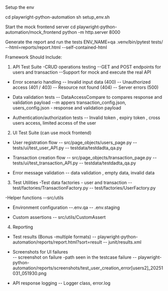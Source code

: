 
Setup the env

cd playwright-python-automation
sh setup_env.sh

Start the mock frontend server
cd  playwright-python-automation/mock_frontend
python -m http.server 8000


Generate the report and run the tests
ENV_NAME=qa .venv/bin/pytest tests/ --html=reports/report.html --self-contained-html


Framework Should Include:
1. API Test Suite 
 -CRUD operations testing
    --GET and POST  endpoints for users and transaction
    --Support for mock and execute the real API
    
- Error scenario handling
    -- Invalid input data (400)
    -- Unauthorized access (401 / 403)
    -- Resource not found (404)
    -- Server errors (500)

- Data validation tests
    -- DataAccessCompare to compares response and validation payload 
    --m appers transaction_config.json, users_config.json - response and validation payload 

- Authentication/authorization tests
    -- Invalid token , expiry token , cross users access, limited access of the user

2. UI Test Suite (can use mock frontend)
- User registration flow 
   -- src/page_objects/users_page.py
   -- tests/ui/test_user_API.py
   -- testdata/testdadta_qa.py

- Transaction creation flow
   -- src/page_objects/transaction_page.py
   -- tests/ui/test_transaction_API.py
   -- testdata/testdadta_qa.py

- Error message validation 
   -- data validation , empty data, invalid data

3. Test Utilities
 -Test data factories - user and transaction
   -- test/factories/TransactionFactory.py
   -- test/factories/UserFactory.py

  -Helper functions
    --src/utils

  - Environment configuration
   --.env.qa
   -- .env.staging

  - Custom assertions
    -- src/utils/CustomAssert

4. Reporting
- Test results (Bonus -multiple formats) 
    -- playwright-python-automation/reports/report.html?sort=result
    -- junit/results.xml 

- Screenshots for UI failures  
    -- screenshot on failure -path seen in the testcase failure
    -- playwright-python-automation/reports/screenshots/test_user_creation_error[users2]_20251031_051930.png
    
- API response logging 
   -- Logger class, error.log